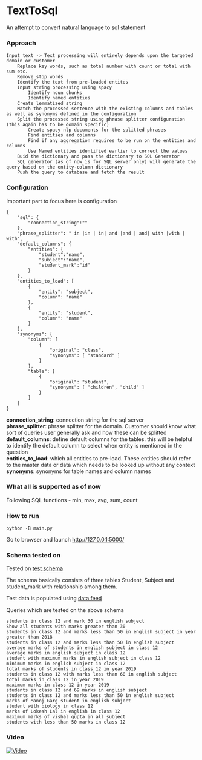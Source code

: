 # TextToSql
An attempt to convert natural language to sql statement


### Approach
```
Input text -> Text processing will entirely depends upon the targeted domain or customer 
    Replace key words, such as total number with count or total with sum etc. 
    Remove stop words
    Identify the text from pre-loaded entites
    Input string processing using spacy
        Identify noun chunks
        Identify named entities
    Create lemmatized string
    Match the processed sentence with the existing columns and tables as well as synonyms defined in the configuration
    Split the processed string using phrase splitter configuration (this again has to be domain specific)
        Create spacy nlp documents for the splitted phrases
        Find entities and columns
        Find if any aggregation requires to be run on the entities and columns
        Use Named entities identified earlier to correct the values
    Buid the dictionary and pass the dictionary to SQL Generator
    SQL generator (as of now is for SQL server only) will generate the query based on the entity-column dictionary
    Push the query to database and fetch the result
```

### Configuration
Important part to focus here is configuration

```
{
    "sql": {
        "connection_string":""
    },
    "phrase_splitter": " in |in | in| and |and | and| with |with | with",
    "default_columns": {
        "entities": {
            "student":"name",
            "subject":"name",
            "student_mark":"id"
        }
    },
    "entities_to_load": [
        {
            "entity": "subject",
            "column": "name" 
        },
        {
            "entity": "student",
            "column": "name" 
        }
    ],
    "synonyms": {
        "column": [
            {
                "original": "class",
                "synonyms": [ "standard" ]
            }
        ],
        "table": [
            {
                "original": "student",
                "synonyms": [ "children", "child" ]
            }
        ]
    }
}
```

**connection_string**: connection string for the sql server  
**phrase_splitter**: phrase splitter for the domain. Customer should know what sort of queries user generally ask and how these can be splitted  
**default_columns**: define default columns for the tables. this will be helpful to identify the default column to select when entity is mentioned in the question  
**entities_to_load**: which all entities to pre-load. These entities should refer to the master data or data which needs to be looked up without any context  
**synonyms**: synonyms for table names and column names  

### What all is supported as of now
Following SQL functions - min, max, avg, sum, count

### How to run

```
python -B main.py
```

Go to browser and launch http://127.0.0.1:5000/

### Schema tested on
Tested on [test schema](https://github.com/lokeshlal/TextToSql/blob/master/sql_scripts/sql_schema.sql)

The schema basically consists of three tables Student, Subject and student_mark with relationship among them.

Test data is populated using [data feed](https://github.com/lokeshlal/TextToSql/blob/master/sql_scripts/data_feed.sql)

Queries which are tested on the above schema

```
students in class 12 and mark 30 in english subject
Show all students with marks greater than 30
students in class 12 and marks less than 50 in english subject in year greater than 2018
students in class 12 and marks less than 50 in english subject
average marks of students in english subject in class 12
average marks in english subject in class 12
student with maximum marks in english subject in class 12
minimum marks in english subject in class 12
total marks of students in class 12 in year 2019
students in class 12 with marks less than 60 in english subject
total marks in class 12 in year 2019
maximum marks in class 12 in year 2019
students in class 12 and 69 marks in english subject
students in class 12 and marks less than 50 in english subject
marks of Manoj Garg student in english subject
student with biology in class 12
marks of Lokesh Lal in english in class 12
maximum marks of vishal gupta in all subject
students with less than 50 marks in class 12
```

### Video

[![Video](https://img.youtube.com/vi/h8J-u_51ADw/0.jpg)](https://www.youtube.com/watch?v=h8J-u_51ADw)
